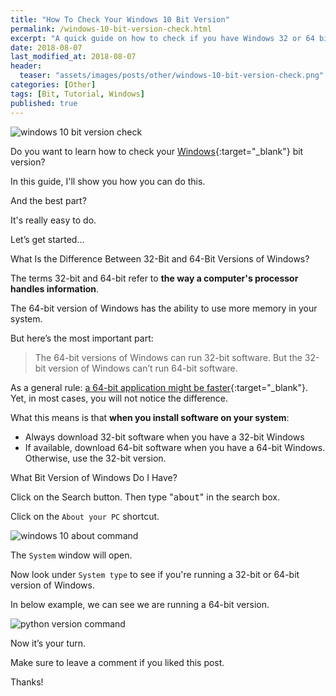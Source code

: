 ```yaml
---
title: "How To Check Your Windows 10 Bit Version"
permalink: /windows-10-bit-version-check.html
excerpt: "A quick guide on how to check if you have Windows 32 or 64 bit."
date: 2018-08-07
last_modified_at: 2018-08-07
header:
  teaser: "assets/images/posts/other/windows-10-bit-version-check.png"
categories: [Other]
tags: [Bit, Tutorial, Windows]
published: true
---
```


<img src="{{ site.url }}/assets/images/posts/other/windows-10-bit-version-check.png" alt="windows 10 bit version check" class="align-right title-image">

Do you want to learn how to check your [Windows](https://www.microsoft.com/en-us/windows){:target="_blank"} bit version?

In this guide, I'll show you how you can do this.

And the best part?

It's really easy to do.

Let’s get started…

What Is the Difference Between 32-Bit and 64-Bit Versions of Windows?

The terms 32-bit and 64-bit refer to **the way a computer's processor handles information**.

The 64-bit version of Windows has the ability to use more memory in your system.

But here’s the most important part:

> The 64-bit versions of Windows can run 32-bit software. But the 32-bit version of Windows can’t run 64-bit software.

As a general rule: [a 64-bit application might be faster](https://superuser.com/questions/271173/how-important-is-having-64-bit-programs-on-64-bit-os){:target="_blank"}. Yet, in most cases, you will not notice the difference.

What this means is that **when you install software on your system**:

* Always download 32-bit software when you have a 32-bit Windows
* If available, download 64-bit software when you have a 64-bit Windows. Otherwise, use the 32-bit version.

What Bit Version of Windows Do I Have?

Click on the Search button. Then type "<kbd>about</kbd>" in the search box.

Click on the `About your PC` shortcut.

<img src="{{ site.url }}/assets/images/posts/other/windows-10-about-command.png" alt="windows 10 about command">

The `System` window will open.

Now look under `System type` to see if you're running a 32-bit or 64-bit version of Windows.

In below example, we can see we are running a 64-bit version.

<img src="{{ site.url }}/assets/images/posts/other/windows-10-bit-version.png" alt="python version command">

Now it’s your turn.

Make sure to leave a comment if you liked this post.

Thanks!
